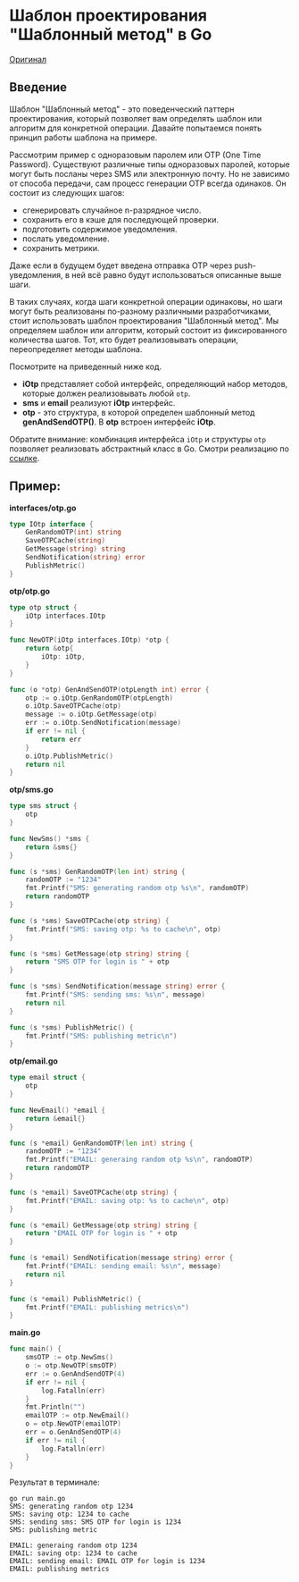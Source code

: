 # Шаблон проектирования "Шаблонный метод" в Go

[Оригинал](https://golangbyexample.com/template-method-design-pattern-golang/)

## Введение

Шаблон "Шаблонный метод" - это поведенческий паттерн проектирования, который 
позволяет вам определять шаблон или алгоритм для конкретной операции. Давайте
попытаемся понять принцип работы шаблона на примере.

Рассмотрим пример с одноразовым паролем или OTP (One Time Password). Существуют 
различные типы одноразовых паролей, которые могут быть посланы через SMS или 
электронную почту. Но не зависимо от способа передачи, сам процесс генерации 
OTP всегда одинаков. Он состоит из следующих шагов:

* сгенерировать случайное n-разрядное число.
* сохранить его в кэше для последующей проверки.
* подготовить содержимое уведомления.
* послать уведомление.
* сохранить метрики.

Даже если в будущем будет введена отправка OTP через push-уведомления, в ней
всё равно будут использоваться описанные выше шаги.

В таких случаях, когда шаги конкретной операции одинаковы, но шаги могут быть 
реализованы по-разному различными разработчиками, стоит использовать шаблон 
проектирования "Шаблонный метод". Мы определяем шаблон или алгоритм, который
состоит из фиксированного количества шагов. Тот, кто будет реализовывать 
операции, переопределяет методы шаблона.

Посмотрите на приведенный ниже код.

* **iOtp** представляет собой интерфейс, определяющий набор методов, которые должен 
реализовывать любой `otp`.
* **sms** и **email** реализуют **iOtp** интерфейс.
* **otp** - это структура, в которой определен шаблонный метод **genAndSendOTP()**. В **otp** 
  встроен интерфейс **iOtp**.
  
Обратите внимание: комбинация интерфейса `iOtp` и структуры `otp` позволяет реализовать
абстрактный класс в Go. Смотри реализацию по [ссылке](https://github.com/MaksimDzhangirov/oop-go/blob/master/docs/abstract_class.md).

## Пример:

**interfaces/otp.go**

```go
type IOtp interface {
    GenRandomOTP(int) string
    SaveOTPCache(string)
    GetMessage(string) string
    SendNotification(string) error
    PublishMetric()
}
```

**otp/otp.go**

```go
type otp struct {
    iOtp interfaces.IOtp
}

func NewOTP(iOtp interfaces.IOtp) *otp {
    return &otp{
        iOtp: iOtp,
    }
}

func (o *otp) GenAndSendOTP(otpLength int) error {
    otp := o.iOtp.GenRandomOTP(otpLength)
    o.iOtp.SaveOTPCache(otp)
    message := o.iOtp.GetMessage(otp)
    err := o.iOtp.SendNotification(message)
    if err != nil {
        return err
    }
    o.iOtp.PublishMetric()
    return nil
}
```

**otp/sms.go**

```go
type sms struct {
    otp
}

func NewSms() *sms {
    return &sms{}
}

func (s *sms) GenRandomOTP(len int) string {
    randomOTP := "1234"
    fmt.Printf("SMS: generating random otp %s\n", randomOTP)
    return randomOTP
}

func (s *sms) SaveOTPCache(otp string) {
    fmt.Printf("SMS: saving otp: %s to cache\n", otp)
}

func (s *sms) GetMessage(otp string) string {
    return "SMS OTP for login is " + otp
}

func (s *sms) SendNotification(message string) error {
    fmt.Printf("SMS: sending sms: %s\n", message)
    return nil
}

func (s *sms) PublishMetric() {
    fmt.Printf("SMS: publishing metric\n")
}
```

**otp/email.go**

```go
type email struct {
    otp
}

func NewEmail() *email {
    return &email{}
}

func (s *email) GenRandomOTP(len int) string {
    randomOTP := "1234"
    fmt.Printf("EMAIL: generaing random otp %s\n", randomOTP)
    return randomOTP
}

func (s *email) SaveOTPCache(otp string) {
    fmt.Printf("EMAIL: saving otp: %s to cache\n", otp)
}

func (s *email) GetMessage(otp string) string {
    return "EMAIL OTP for login is " + otp
}

func (s *email) SendNotification(message string) error {
    fmt.Printf("EMAIL: sending email: %s\n", message)
    return nil
}

func (s *email) PublishMetric() {
    fmt.Printf("EMAIL: publishing metrics\n")
}
```

**main.go**

```go
func main() {
    smsOTP := otp.NewSms()
    o := otp.NewOTP(smsOTP)
    err := o.GenAndSendOTP(4)
    if err != nil {
        log.Fatalln(err)
    }
    fmt.Println("")
    emailOTP := otp.NewEmail()
    o = otp.NewOTP(emailOTP)
    err = o.GenAndSendOTP(4)
    if err != nil {
        log.Fatalln(err)
    }
}
```

Результат в терминале:

```shell
go run main.go
SMS: generating random otp 1234
SMS: saving otp: 1234 to cache
SMS: sending sms: SMS OTP for login is 1234
SMS: publishing metric

EMAIL: generaing random otp 1234
EMAIL: saving otp: 1234 to cache
EMAIL: sending email: EMAIL OTP for login is 1234
EMAIL: publishing metrics
```